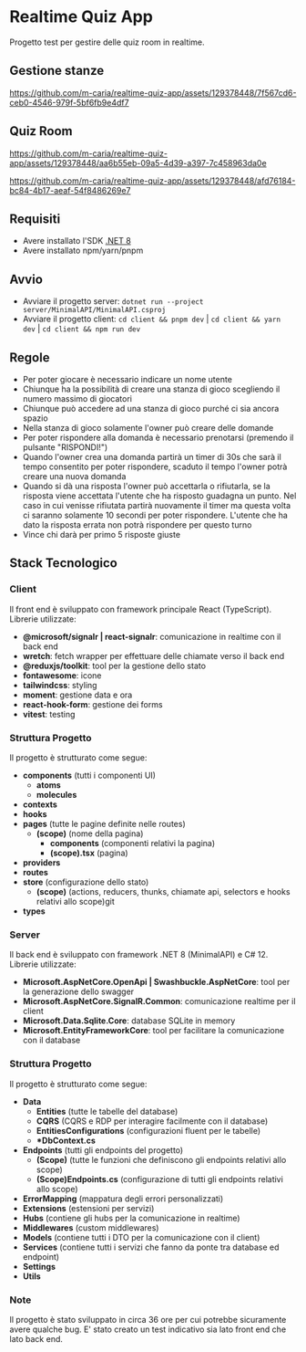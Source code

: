 # Realtime Quiz App

Progetto test per gestire delle quiz room in realtime.

## Gestione stanze
https://github.com/m-caria/realtime-quiz-app/assets/129378448/7f567cd6-ceb0-4546-979f-5bf6fb9e4df7

## Quiz Room
https://github.com/m-caria/realtime-quiz-app/assets/129378448/aa6b55eb-09a5-4d39-a397-7c458963da0e

https://github.com/m-caria/realtime-quiz-app/assets/129378448/afd76184-bc84-4b17-aeaf-54f8486269e7

## Requisiti

- Avere installato l'SDK [.NET 8](https://dotnet.microsoft.com/en-us/download/dotnet/8.0)
- Avere installato npm/yarn/pnpm

## Avvio

- Avviare il progetto server: `dotnet run --project server/MinimalAPI/MinimalAPI.csproj`
- Avviare il progetto client: `cd client && pnpm dev` | `cd client && yarn dev` | `cd client && npm run dev`

## Regole





- Per poter giocare è necessario indicare un nome utente
- Chiunque ha la possibilità di creare una stanza di gioco scegliendo il numero massimo di giocatori
- Chiunque può accedere ad una stanza di gioco purché ci sia ancora spazio
- Nella stanza di gioco solamente l'owner può creare delle domande
- Per poter rispondere alla domanda è necessario prenotarsi (premendo il pulsante "RISPONDI!")
- Quando l'owner crea una domanda partirà un timer di 30s che sarà il tempo consentito per poter rispondere, scaduto il tempo l'owner potrà creare una nuova domanda
- Quando si dà una risposta l'owner può accettarla o rifiutarla, se la risposta viene accettata l'utente che ha risposto guadagna un punto. Nel caso in cui venisse rifiutata partirà nuovamente il timer ma questa volta ci saranno solamente 10 secondi per poter rispondere. L'utente che ha dato la risposta errata non potrà rispondere per questo turno
- Vince chi darà per primo 5 risposte giuste

## Stack Tecnologico

### Client

Il front end è sviluppato con framework principale React (TypeScript).
Librerie utilizzate:

- **@microsoft/signalr | react-signalr**: comunicazione in realtime con il back end
- **wretch**: fetch wrapper per effettuare delle chiamate verso il back end
- **@reduxjs/toolkit**: tool per la gestione dello stato
- **fontawesome**: icone
- **tailwindcss**: styling
- **moment**: gestione data e ora
- **react-hook-form**: gestione dei forms
- **vitest**: testing

### Struttura Progetto

Il progetto è strutturato come segue:

- **components** (tutti i componenti UI)
  - **atoms**
  - **molecules**
- **contexts**
- **hooks**
- **pages** (tutte le pagine definite nelle routes)
  - **(scope)** (nome della pagina)
    - **components** (componenti relativi la pagina)
    - **(scope).tsx** (pagina)
- **providers**
- **routes**
- **store** (configurazione dello stato)
  - **(scope)** (actions, reducers, thunks, chiamate api, selectors e hooks relativi allo scope)git
- **types**

### Server

Il back end è sviluppato con framework .NET 8 (MinimalAPI) e C# 12.
Librerie utilizzate:

- **Microsoft.AspNetCore.OpenApi | Swashbuckle.AspNetCore**: tool per la generazione dello swagger
- **Microsoft.AspNetCore.SignalR.Common**: comunicazione realtime per il client
- **Microsoft.Data.Sqlite.Core**: database SQLite in memory
- **Microsoft.EntityFrameworkCore**: tool per facilitare la comunicazione con il database

### Struttura Progetto

Il progetto è strutturato come segue:

- **Data**
  - **Entities** (tutte le tabelle del database)
  - **CQRS** (CQRS e RDP per interagire facilmente con il database)
  - **EntitiesConfigurations** (configurazioni fluent per le tabelle)
  - **\*DbContext.cs**
- **Endpoints** (tutti gli endpoints del progetto)
  - **(Scope)** (tutte le funzioni che definiscono gli endpoints relativi allo scope)
  - **(Scope)Endpoints.cs** (configurazione di tutti gli endpoints relativi allo scope)
- **ErrorMapping** (mappatura degli errori personalizzati)
- **Extensions** (estensioni per servizi)
- **Hubs** (contiene gli hubs per la comunicazione in realtime)
- **Middlewares** (custom middlewares)
- **Models** (contiene tutti i DTO per la comunicazione con il client)
- **Services** (contiene tutti i servizi che fanno da ponte tra database ed endpoint)
- **Settings**
- **Utils**

### Note

Il progetto è stato sviluppato in circa 36 ore per cui potrebbe sicuramente avere qualche bug.
E' stato creato un test indicativo sia lato front end che lato back end.
